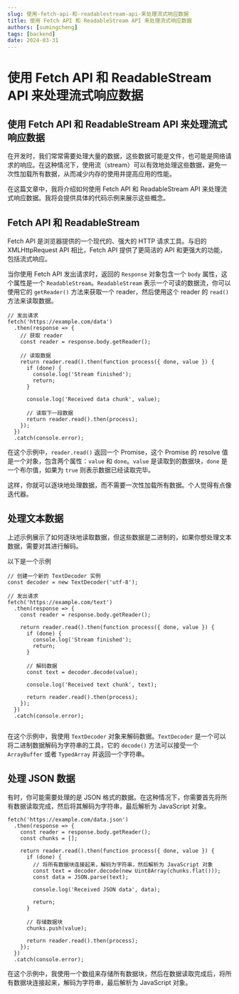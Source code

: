 ```yaml
---
slug: 使用-fetch-api-和-readablestream-api-来处理流式响应数据
title: 使用 Fetch API 和 ReadableStream API 来处理流式响应数据
authors: [sumingcheng]
tags: [backend]
date: 2024-03-31
---
```


# 使用 Fetch API 和 ReadableStream API 来处理流式响应数据



 

## 使用 Fetch API 和 ReadableStream API 来处理流式响应数据  

在开发时，我们常常需要处理大量的数据，这些数据可能是文件，也可能是网络请求的响应。在这种情况下，使用流（stream）可以有效地处理这些数据，避免一次性加载所有数据，从而减少内存的使用并提高应用的性能。

在这篇文章中，我将介绍如何使用 Fetch API 和 ReadableStream API 来处理流式响应数据。我将会提供具体的代码示例来展示这些概念。

## Fetch API 和 ReadableStream  

Fetch API 是浏览器提供的一个现代的、强大的 HTTP 请求工具。与旧的 XMLHttpRequest API 相比，Fetch API 提供了更简洁的 API 和更强大的功能，包括流式响应。

当你使用 Fetch API 发出请求时，返回的 `Response` 对象包含一个 `body` 属性，这个属性是一个 `ReadableStream`。`ReadableStream` 表示一个可读的数据流，你可以使用它的 `getReader()` 方法来获取一个 reader，然后使用这个 reader 的 `read()` 方法来读取数据。

```
// 发出请求
fetch('https://example.com/data')
  .then(response => {
    // 获取 reader
    const reader = response.body.getReader();

    // 读取数据
    return reader.read().then(function process({ done, value }) {
      if (done) {
        console.log('Stream finished');
        return;
      }

      console.log('Received data chunk', value);

      // 读取下一段数据
      return reader.read().then(process);
    });
  })
  .catch(console.error);

```

在这个示例中，`reader.read()` 返回一个 Promise，这个 Promise 的 resolve 值是一个对象，包含两个属性：`value` 和 `done`。`value` 是读取到的数据块，`done` 是一个布尔值，如果为 `true` 则表示数据已经读取完毕。

这样，你就可以逐块地处理数据，而不需要一次性加载所有数据。个人觉得有点像迭代器。

## 处理文本数据  

上述示例展示了如何逐块地读取数据，但这些数据是二进制的，如果你想处理文本数据，需要对其进行解码。

以下是一个示例

```
// 创建一个新的 TextDecoder 实例
const decoder = new TextDecoder('utf-8');

// 发出请求
fetch('https://example.com/text')
  .then(response => {
    const reader = response.body.getReader();

    return reader.read().then(function process({ done, value }) {
      if (done) {
        console.log('Stream finished');
        return;
      }

      // 解码数据
      const text = decoder.decode(value);

      console.log('Received text chunk', text);

      return reader.read().then(process);
    });
  })
  .catch(console.error);


```

在这个示例中，我使用 `TextDecoder` 对象来解码数据。`TextDecoder` 是一个可以将二进制数据解码为字符串的工具，它的 `decode()` 方法可以接受一个 `ArrayBuffer` 或者 `TypedArray` 并返回一个字符串。

## 处理 JSON 数据  

有时，你可能需要处理的是 JSON 格式的数据。在这种情况下，你需要首先将所有数据读取完成，然后将其解码为字符串，最后解析为 JavaScript 对象。

```
fetch('https://example.com/data.json')
  .then(response => {
    const reader = response.body.getReader();
    const chunks = [];

    return reader.read().then(function process({ done, value }) {
      if (done) {
        // 将所有数据块连接起来，解码为字符串，然后解析为 JavaScript 对象
        const text = decoder.decode(new Uint8Array(chunks.flat()));
        const data = JSON.parse(text);

        console.log('Received JSON data', data);

        return;
      }

      // 存储数据块
      chunks.push(value);

      return reader.read().then(process);
    });
  })
  .catch(console.error);

```

在这个示例中，我使用一个数组来存储所有数据块，然后在数据读取完成后，将所有数据块连接起来，解码为字符串，最后解析为 JavaScript 对象。